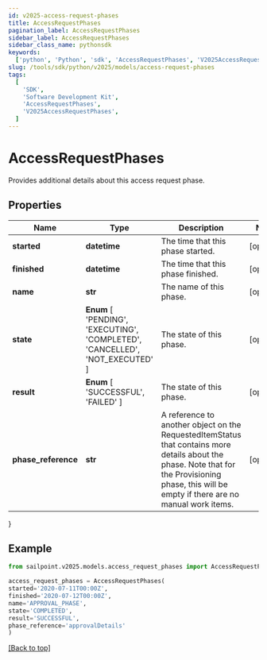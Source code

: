 ```yaml
---
id: v2025-access-request-phases
title: AccessRequestPhases
pagination_label: AccessRequestPhases
sidebar_label: AccessRequestPhases
sidebar_class_name: pythonsdk
keywords:
  ['python', 'Python', 'sdk', 'AccessRequestPhases', 'V2025AccessRequestPhases']
slug: /tools/sdk/python/v2025/models/access-request-phases
tags:
  [
    'SDK',
    'Software Development Kit',
    'AccessRequestPhases',
    'V2025AccessRequestPhases',
  ]
---
```


# AccessRequestPhases

Provides additional details about this access request phase.

## Properties

| Name | Type | Description | Notes |
| --- | --- | --- | --- |
| **started** | **datetime** | The time that this phase started. | [optional] |
| **finished** | **datetime** | The time that this phase finished. | [optional] |
| **name** | **str** | The name of this phase. | [optional] |
| **state** | **Enum** [ 'PENDING', 'EXECUTING', 'COMPLETED', 'CANCELLED', 'NOT_EXECUTED' ] | The state of this phase. | [optional] |
| **result** | **Enum** [ 'SUCCESSFUL', 'FAILED' ] | The state of this phase. | [optional] |
| **phase_reference** | **str** | A reference to another object on the RequestedItemStatus that contains more details about the phase. Note that for the Provisioning phase, this will be empty if there are no manual work items. | [optional] |

}

## Example

```python
from sailpoint.v2025.models.access_request_phases import AccessRequestPhases

access_request_phases = AccessRequestPhases(
started='2020-07-11T00:00Z',
finished='2020-07-12T00:00Z',
name='APPROVAL_PHASE',
state='COMPLETED',
result='SUCCESSFUL',
phase_reference='approvalDetails'
)

```

[[Back to top]](#)
